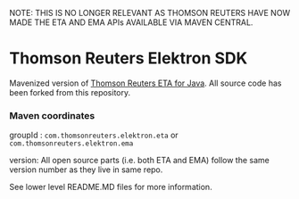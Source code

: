 
NOTE:
THIS IS NO LONGER RELEVANT AS THOMSON REUTERS HAVE NOW MADE THE ETA AND EMA APIs AVAILABLE VIA MAVEN CENTRAL.



# Thomson Reuters Elektron SDK


Mavenized version of [Thomson Reuters ETA for Java](https://github.com/thomsonreuters/Elektron-SDK). All source code has been forked from this repository.



### Maven coordinates

groupId : `com.thomsonreuters.elektron.eta`  or `com.thomsonreuters.elektron.ema`

version: All open source parts (i.e. both ETA and EMA) follow the same version number as they live in same repo. 

See lower level README.MD files for more information.




